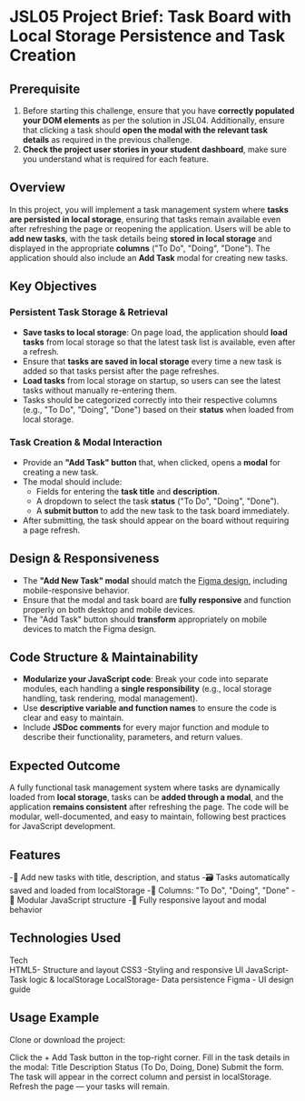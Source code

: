 # JSL05 Project Brief: Task Board with Local Storage Persistence and Task Creation

## Prerequisite

1. Before starting this challenge, ensure that you have **correctly populated your DOM elements** as per the solution in JSL04. Additionally, ensure that clicking a task should **open the modal with the relevant task details** as required in the previous challenge.
2. **Check the project user stories in your student dashboard**, make sure you understand what is required for each feature.

## Overview

In this project, you will implement a task management system where **tasks are persisted in local storage**, ensuring that tasks remain available even after refreshing the page or reopening the application. Users will be able to **add new tasks**, with the task details being **stored in local storage** and displayed in the appropriate **columns** ("To Do", "Doing", "Done"). The application should also include an **Add Task** modal for creating new tasks.

## Key Objectives

### Persistent Task Storage & Retrieval

- **Save tasks to local storage**: On page load, the application should **load tasks** from local storage so that the latest task list is available, even after a refresh.
- Ensure that **tasks are saved in local storage** every time a new task is added so that tasks persist after the page refreshes.
- **Load tasks** from local storage on startup, so users can see the latest tasks without manually re-entering them.
- Tasks should be categorized correctly into their respective columns (e.g., "To Do", "Doing", "Done") based on their **status** when loaded from local storage.

### Task Creation & Modal Interaction

- Provide an **"Add Task" button** that, when clicked, opens a **modal** for creating a new task.
- The modal should include:
  - Fields for entering the **task title** and **description**.
  - A dropdown to select the task **status** ("To Do", "Doing", "Done").
  - A **submit button** to add the new task to the task board immediately.
- After submitting, the task should appear on the board without requiring a page refresh.

## Design & Responsiveness

- The **"Add New Task" modal** should match the [Figma design](https://www.figma.com/design/y7bFCUYL5ZHfPeojACBXg2/Challenges-%7C-JSL?node-id=0-1&p=f&t=NNqgDPlU1PNLLh8i-0), including mobile-responsive behavior.
- Ensure that the modal and task board are **fully responsive** and function properly on both desktop and mobile devices.
- The "Add Task" button should **transform** appropriately on mobile devices to match the Figma design.

## Code Structure & Maintainability

- **Modularize your JavaScript code**: Break your code into separate modules, each handling a **single responsibility** (e.g., local storage handling, task rendering, modal management).
- Use **descriptive variable and function names** to ensure the code is clear and easy to maintain.
- Include **JSDoc comments** for every major function and module to describe their functionality, parameters, and return values.

## Expected Outcome

A fully functional task management system where tasks are dynamically loaded from **local storage**, tasks can be **added through a modal**, and the application **remains consistent** after refreshing the page. The code will be modular, well-documented, and easy to maintain, following best practices for JavaScript development.

## Features

-📌 Add new tasks with title, description, and status
-🗃 Tasks automatically saved and loaded from localStorage
-📂 Columns: "To Do", "Doing", "Done"
-🧩 Modular JavaScript structure
-📱 Fully responsive layout and modal behavior

## Technologies Used

Tech	
HTML5- 	Structure and layout
CSS3	-Styling and responsive UI
JavaScript-	Task logic & localStorage
LocalStorage-	Data persistence
Figma	-  UI design guide

## Usage Example
 
Clone or download the project:

Click the + Add Task button in the top-right corner.
Fill in the task details in the modal:
Title
Description
Status (To Do, Doing, Done)
Submit the form. The task will appear in the correct column and persist in localStorage.
Refresh the page — your tasks will remain.



